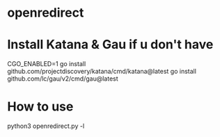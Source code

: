 # openredirect #

# Install Katana & Gau if u don't have ##
CGO_ENABLED=1 go install github.com/projectdiscovery/katana/cmd/katana@latest
go install github.com/lc/gau/v2/cmd/gau@latest

# How to use #
python3 openredirect.py -l <paramet>
